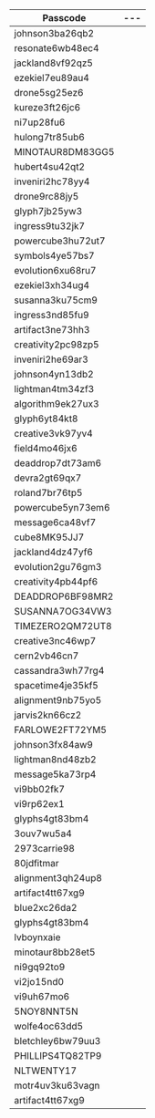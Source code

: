 | Passcode            |---  |
|-------------------- |---  |
| johnson3ba26qb2     |     |
| resonate6wb48ec4    |     |
| jackland8vf92qz5    |     |
| ezekiel7eu89au4     |     |
| drone5sg25ez6       |     |
| kureze3ft26jc6      |     |
| ni7up28fu6          |     |
| hulong7tr85ub6      |     |
| MINOTAUR8DM83GG5    |     |
| hubert4su42qt2      |     |
| inveniri2hc78yy4    |     |
| drone9rc88jy5       |     |
| glyph7jb25yw3       |     |
| ingress9tu32jk7     |     |
| powercube3hu72ut7   |     |
| symbols4ye57bs7     |     |
| evolution6xu68ru7   |     |
| ezekiel3xh34ug4     |     |
| susanna3ku75cm9     |     |
| ingress3nd85fu9     |     |
| artifact3ne73hh3    |     |
| creativity2pc98zp5  |     |
| inveniri2he69ar3    |     |
| johnson4yn13db2     |     |
| lightman4tm34zf3    |     |
| algorithm9ek27ux3   |     |
| glyph6yt84kt8       |     |
| creative3vk97yv4    |     |
| field4mo46jx6       |     |
| deaddrop7dt73am6    |     |
| devra2gt69qx7       |     |
| roland7br76tp5      |     |
| powercube5yn73em6   |     |
| message6ca48vf7     |     |
| cube8MK95JJ7        |     |
| jackland4dz47yf6    |     |
| evolution2gu76gm3   |     |
| creativity4pb44pf6  |     |
| DEADDROP6BF98MR2    |     |
| SUSANNA7OG34VW3     |     |
| TIMEZERO2QM72UT8    |     |
| creative3nc46wp7    |     |
| cern2vb46cn7        |     |
| cassandra3wh77rg4   |     |
| spacetime4je35kf5   |     |
| alignment9nb75yo5   |     |
| jarvis2kn66cz2      |     |
| FARLOWE2FT72YM5     |     |
| johnson3fx84aw9     |     |
| lightman8nd48zb2    |     |
| message5ka73rp4     |     |
| vi9bb02fk7          |     |
| vi9rp62ex1          |     |
| glyphs4gt83bm4      |     |
| 3ouv7wu5a4          |     |
| 2973carrie98        |     |
| 80jdfitmar          |     |
| alignment3qh24up8   |     |
| artifact4tt67xg9    |     |
| blue2xc26da2        |     |
| glyphs4gt83bm4      |     |
| lvboynxaie          |     |
| minotaur8bb28et5    |     |
| ni9gq92to9          |     |
| vi2jo15nd0          |     |
| vi9uh67mo6          |     |
| 5NOY8NNT5N          |     |
| wolfe4oc63dd5       |     |
| bletchley6bw79uu3   |     |
| PHILLIPS4TQ82TP9    |     |
| NLTWENTY17          |     |
| motr4uv3ku63vagn    |     |
| artifact4tt67xg9    |     |

